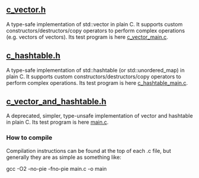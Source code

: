 ## [c_vector.h](https://github.com/Flix01/c_vector_and_hashtable/blob/master/c_vector.h)
A type-safe implementation of std::vector in plain C. 
It supports custom constructors/destructors/copy operators to perform complex operations (e.g. vectors of vectors).
Its test program is here [c_vector_main.c](https://github.com/Flix01/c_vector_and_hashtable/blob/master/c_vector_main.c).

## [c_hashtable.h](https://github.com/Flix01/c_vector_and_hashtable/blob/master/c_hashtable.h)
A type-safe implementation of std::hashtable (or std::unordered_map) in plain C. 
It supports custom constructors/destructors/copy operators to perform complex operations.
Its test program is here [c_hashtable_main.c](https://github.com/Flix01/c_vector_and_hashtable/blob/master/c_hashtable_main.c).


## [c_vector_and_hashtable.h](https://github.com/Flix01/c_vector_and_hashtable/blob/master/deprecated/c_vector_and_hashtable.h)
A deprecated, simpler, type-unsafe implementation of vector and hashtable in plain C. 
Its test program is here [main.c](https://github.com/Flix01/c_vector_and_hashtable/blob/master/deprecated/main.c).

### How to compile
Compilation instructions can be found at the top of each .c file, but generally they are as simple as something like:

gcc -O2 -no-pie -fno-pie main.c -o main


